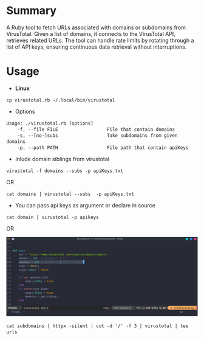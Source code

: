 # Summary

A Ruby tool to fetch URLs associated with domains or subdomains from VirusTotal. Given a list of domains, it connects to the VirusTotal API, retrieves related URLs. The tool can handle rate limits by rotating through a list of API keys, ensuring continuous data retrieval without interruptions.

# Usage

-   **Linux**

```
cp virustotal.rb ~/.local/bin/virustotal
```

-   Options

```
Usage: ./virustotal.rb [options]
    -f, --file FILE                  File that contain domains
    -s, --[no-]subs                  Take subdomains from given domains
    -p, --path PATH                  File path that contain apiKeys

```

-   Inlude domain siblings from virustotal

```
virustotal -f domains --subs -p apiKeys.txt
```

OR

```
cat domains | virustotal --subs  -p apiKeys.txt
```

-   You can pass api keys as argument or declare in source

```
cat domain | virustotal -p apikeys
```

OR

![plot](./images/keys.png)

```
cat subdomains | httpx -silent | cut -d '/' -f 3 | virustotal | tee urls
```
